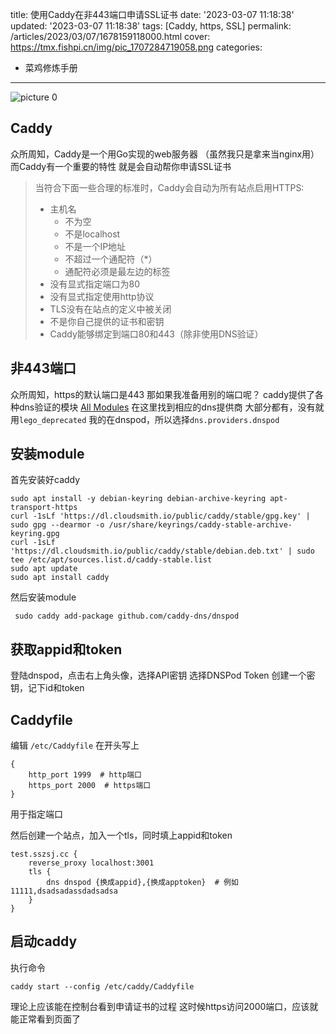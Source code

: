 title: 使用Caddy在非443端口申请SSL证书
date: '2023-03-07 11:18:38'
updated: '2023-03-07 11:18:38'
tags: [Caddy, https, SSL]
permalink: /articles/2023/03/07/1678159118000.html
cover: https://tmx.fishpi.cn/img/pic_1707284719058.png
categories: 
- 菜鸡修炼手册
--- 
![picture 0](https://tmx.fishpi.cn/img/pic_1707284719058.png)  

## Caddy
众所周知，Caddy是一个用Go实现的web服务器
（虽然我只是拿来当nginx用）
而Caddy有一个重要的特性
就是会自动帮你申请SSL证书
>当符合下面一些合理的标准时，Caddy会自动为所有站点启用HTTPS:
> - 主机名
>    - 不为空
>    - 不是localhost
>    - 不是一个IP地址
>    - 不超过一个通配符（*）
>    - 通配符必须是最左边的标签
> - 没有显式指定端口为80
> - 没有显式指定使用http协议
> - TLS没有在站点的定义中被关闭
> - 不是你自己提供的证书和密钥
> - Caddy能够绑定到端口80和443（除非使用DNS验证）

## 非443端口
众所周知，https的默认端口是443
那如果我准备用别的端口呢？
caddy提供了各种dns验证的模块
[All Modules](https://caddyserver.com/docs/modules/)
在这里找到相应的dns提供商
大部分都有，没有就用`lego_deprecated`
我的在dnspod，所以选择`dns.providers.dnspod`

## 安装module
首先安装好caddy
```
sudo apt install -y debian-keyring debian-archive-keyring apt-transport-https
curl -1sLf 'https://dl.cloudsmith.io/public/caddy/stable/gpg.key' | sudo gpg --dearmor -o /usr/share/keyrings/caddy-stable-archive-keyring.gpg
curl -1sLf 'https://dl.cloudsmith.io/public/caddy/stable/debian.deb.txt' | sudo tee /etc/apt/sources.list.d/caddy-stable.list
sudo apt update
sudo apt install caddy
```
然后安装module
```
 sudo caddy add-package github.com/caddy-dns/dnspod
```

## 获取appid和token
登陆dnspod，点击右上角头像，选择API密钥
选择DNSPod Token
创建一个密钥，记下id和token

## Caddyfile
编辑 `/etc/Caddyfile`
在开头写上
```
{
	http_port 1999  # http端口
	https_port 2000  # https端口
}
```
用于指定端口

然后创建一个站点，加入一个tls，同时填上appid和token
```
test.sszsj.cc {
	reverse_proxy localhost:3001
	tls {
 		dns dnspod {换成appid},{换成apptoken}  # 例如 11111,dsadsadassdadsadsa
	}
}
```

## 启动caddy
执行命令
```
caddy start --config /etc/caddy/Caddyfile
```
理论上应该能在控制台看到申请证书的过程
这时候https访问2000端口，应该就能正常看到页面了

